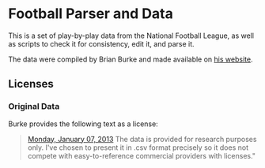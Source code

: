 # Football Parser and Data

This is a set of play-by-play data from the National Football League, as well
as scripts to check it for consistency, edit it, and parse it.

The data were compiled by Brian Burke and made available on
[his website](http://www.advancednflstats.com/2010/04/play-by-play-data.html).

## Licenses

### Original Data

Burke provides the following text as a license:

> [Monday, January 07, 2013](http://www.advancednflstats.com/2010/04/play-by-play-data.html?showComment=1357609494867#c7108589146909838552)
> The data is provided for research purposes only. I've chosen to present it in
> .csv format precisely so it does not compete with easy-to-reference commercial
> providers with licenses."
